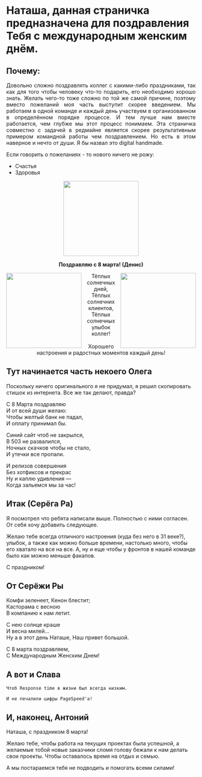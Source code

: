 # Наташа, данная страничка предназначена для поздравления Тебя с международным женским днём.

## Почему:

<p align="justify">
Довольно сложно поздравлять коллег с какими-либо праздниками, так как для того чтобы человеку что-то подарить, его необходимо хорошо знать. Желать чего-то тоже сложно по той же самой причине, поэтому вместо пожеланий моя часть выступит скорее введением.
Мы работаем в одной команде и каждый день участвуем в организованном в определённом порядке процессе. И тем лучше нам вместе работается, чем глубже мы этот процесс понимаем. Эта страничка совместно с задачей в редмайне является скорее результативным примером командной работы чем поздравлением. Но есть в этом наверное и нечто от души. Я бы назвал это digital handmade.
</p>

Если говорить о пожеланиях - то нового ничего не рожу:
* Счастья
* Здоровья

<p align="center">
  <img src="https://user-images.githubusercontent.com/621014/53895887-03f74000-4044-11e9-9453-fb01df732782.gif" width="200"/>  
</p>
<p align="center">
<b style="font-size=20px">Поздравляю с 8 марта! (Денис)</b>
</p>
<img src="https://user-images.githubusercontent.com/621014/53895888-048fd680-4044-11e9-8adb-48afcdf5b101.gif" width="200" align="left"/>
<p align="center">  
  <img src="https://user-images.githubusercontent.com/621014/53895889-05286d00-4044-11e9-82a4-6793ad9f97f4.gif" width="200" align="right"/>
Тёплых солнечных дней, <br>
Тёплых солнечних клиентов, <br>
Тёплых солнечных улыбок коллег! <br>
<br>
Хорошего настроения и радостных моментов каждый день!
</p>






## Тут начинается часть некоего Олега
Поскольку ничего оригинального я не придумал, я решил скопировать стишок из интернета. Все же так делают, правда?

С 8 Марта поздравляю  
И от всей души желаю:  
Чтобы желтый банк не падал,  
И оплату принимал бы.  

Синий сайт чтоб не закрылся,  
В 503 не развалился,  
Ночных скачков чтобы не стало,  
И утечки все пропали.  

И релизов совершения  
Без хотфиксов и прекрас  
Ну и каплю удивления —  
Когда зальемся мы за час!  


## Итак (Серёга Ра)

Я посмотрел что ребята написали выше. Полностью с ними согласен. От себя хочу добавить следующее. 

Желаю тебе всегда отличного настроения (куда без него в 31 веке?), улыбок, а также как можно больше времени, настолько много, чтобы его хватало на все на все. 
А, ну и еще чтобы у фронтов в нашей команде было как можно меньше факапов. 

С праздником!

## От Серёжи Ры
Комфи зеленеет, 
Кенон блестит;  
Касторама с весною  
В компанию к нам летит. 

С нею солнце краше  
И весна милей...  
Ну а в этот день Наташе, 
Наш привет большой. 

С 8 марта поздравляем,  
С Международным Женским Днем! 

## А вот и Слава
`Чтоб Response time в жизни был всегда низким.`

`И не печалили цифры PageSpeed'a!`

## И, наконец, Антоний
Наташа, с праздником 8 марта!

Желаю тебе, чтобы работа на текущих проектах была успешной, а желаемые тобой новые заказчики сломя голову бежали к нам делать свои проекты. Чтобы оставалось время на отдых и семью.

А мы постараемся тебя не подводить и помогать всеми силами!
